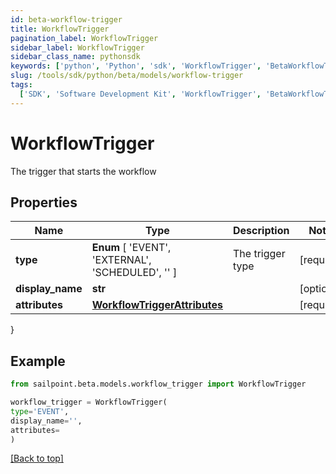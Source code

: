 ```yaml
---
id: beta-workflow-trigger
title: WorkflowTrigger
pagination_label: WorkflowTrigger
sidebar_label: WorkflowTrigger
sidebar_class_name: pythonsdk
keywords: ['python', 'Python', 'sdk', 'WorkflowTrigger', 'BetaWorkflowTrigger']
slug: /tools/sdk/python/beta/models/workflow-trigger
tags:
  ['SDK', 'Software Development Kit', 'WorkflowTrigger', 'BetaWorkflowTrigger']
---
```


# WorkflowTrigger

The trigger that starts the workflow

## Properties

| Name | Type | Description | Notes |
| --- | --- | --- | --- |
| **type** | **Enum** [ 'EVENT', 'EXTERNAL', 'SCHEDULED', '' ] | The trigger type | [required] |
| **display_name** | **str** |  | [optional] |
| **attributes** | [**WorkflowTriggerAttributes**](workflow-trigger-attributes) |  | [required] |

}

## Example

```python
from sailpoint.beta.models.workflow_trigger import WorkflowTrigger

workflow_trigger = WorkflowTrigger(
type='EVENT',
display_name='',
attributes=
)

```

[[Back to top]](#)
